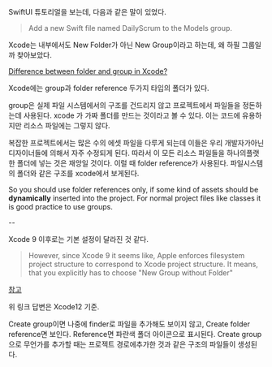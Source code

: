 
SwiftUI 튜토리얼을 보는데, 다음과 같은 말이 있었다.

> Add a new Swift file named DailyScrum to the Models group.

Xcode는 내부에서도 New Folder가 아닌 New Group이라고 하는데, 왜 하필 그룹일까 찾아보았다.

[Difference between folder and group in Xcode?](https://stackoverflow.com/questions/34207664/difference-between-folder-and-group-in-xcode)

Xcode에는 group과 folder reference 두가지 타입의 폴더가 있다.

group은 실제 파일 시스템에서의 구조를 건드리지 않고 프로젝트에서 파일들을 정돈하는데 사용된다. xcode 가 가짜 폴더를 만드는 것이라고 볼 수 있다. 이는 코드에 유용하지만 리소스 파일에는 그렇지 않다.

복잡한 프로젝트에서는 많은 수의 에셋 파일을 다루게 되는데 이들은 우리 개발자가아닌 디자이너들에 의해서 자주 수정되게 된다. 따라서 이 모든 리소스 파일들을 하나의플랫한 폴더에 넣는 것은 재앙일 것이다. 이럴 때 folder reference가 사용된다. 파일시스템의 폴더와 같은 구조를 xcode에서 보게된다.

So you should use folder references only, if some kind of assets should be **dynamically** inserted into the project. For normal project files like classes it is good practice to use groups.

--

Xcode 9 이후로는 기본 설정이 달라진 것 같다.

> However, since Xcode 9 it seems like, Apple enforces filesystem project structure to correspond to Xcode project structure. It means, that you explicitly has to choose "New Group without Folder"

[참고](https://thomashanning.com/xcode-groups-folder-references/)

위 링크 답변은 Xcode12 기준.

Create group이면 나중에 finder로 파일을 추가해도 보이지 않고, Create folder reference면 보인다. Reference면 파란색 폴더 아이콘으로 표시된다. Create group으로 무언가를 추가할 때는 프로젝트 경로에추가한 것과 같은 구조의 파일들이 생성된다.
